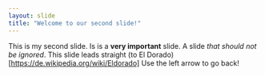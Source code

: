 ```yaml
---
layout: slide
title: "Welcome to our second slide!"
---
```

This is my second slide. Is is a **very important** slide. A slide *that should not be ignored*. This slide leads straight (to El Dorado) [https://de.wikipedia.org/wiki/Eldorado]
Use the left arrow to go back!
